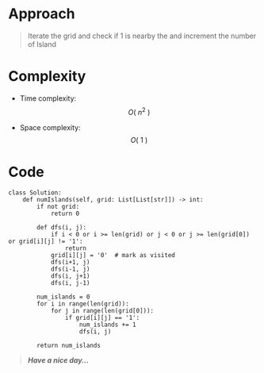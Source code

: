 # Approach
<!-- Describe your approach to solving the problem. -->
> Iterate the grid and check if 1 is nearby the and increment the number of Island
# Complexity
- Time complexity: $$O(\ n ^2\ )$$
<!-- Add your time complexity here, e.g. $$O(n)$$ -->

- Space complexity: $$O(\ 1 \ )$$
<!-- Add your space complexity here, e.g. $$O(n)$$ -->

# Code
```
class Solution:
    def numIslands(self, grid: List[List[str]]) -> int:
        if not grid:
            return 0
        
        def dfs(i, j):
            if i < 0 or i >= len(grid) or j < 0 or j >= len(grid[0]) or grid[i][j] != '1':
                return
            grid[i][j] = '0'  # mark as visited
            dfs(i+1, j)
            dfs(i-1, j)
            dfs(i, j+1)
            dfs(i, j-1)
        
        num_islands = 0
        for i in range(len(grid)):
            for j in range(len(grid[0])):
                if grid[i][j] == '1':
                    num_islands += 1
                    dfs(i, j)
        
        return num_islands
```
> ***Have a nice day...***
